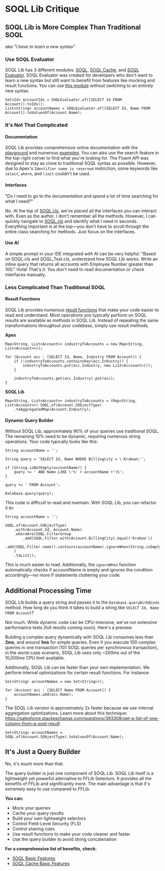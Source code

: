 # SOQL Lib Critique

## SOQL Lib is More Complex Than Traditional SOQL
_aka "I have to learn a new syntax"_

### Use SOQL Evaluator

SOQL Lib has 3 different modules: [SOQL](../../docs/soql/getting-started.md/), [SOQL Cache](../../docs/cache/getting-started.md), and [SOQL Evaluator](../../docs/evaluator/getting-started.md). SOQL Evaluator was created for developers who don't want to learn a new syntax but still want to benefit from features like mocking and result functions. You can use [this module](https://github.com/beyond-the-cloud-dev/soql-lib/tree/main/force-app/main/default/classes/main/soql-evaluator) without switching to an entirely new syntax.

```apex
Set<Id> accountIds = SOQLEvaluator.of([SELECT Id FROM Account]).toIds();
List<String> accountNames = SOQLEvaluator.of([SELECT Id, Name FROM Account]).toValuesOf(Account.Name);
```

### It's Not That Complicated

#### Documentation

SOQL Lib provides comprehensive online documentation with the [playground](./playground.js) and numerous [examples](../../docs/soql/examples/select.md). You can also use the search feature in the top-right corner to find what you're looking for. The Fluent API was designed to stay as close to traditional SOQL syntax as possible. However, due to Apex's `Identifier name is reserved` restriction, some keywords like `select`, `where`, and `limit` couldn't be used.

#### Interfaces

"Do I need to go to the documentation and spend a lot of time searching for what I need?"

No. At the top of [SOQL.cls](https://github.com/beyond-the-cloud-dev/soql-lib/blob/main/force-app/main/default/classes/main/standard-soql/SOQL.cls), we've placed all the interfaces you can interact with. Even as the author, I don't remember all the methods. However, I can quickly navigate to [SOQL.cls](https://github.com/beyond-the-cloud-dev/soql-lib/blob/main/force-app/main/default/classes/main/standard-soql/SOQL.cls) and identify what I need in seconds. Everything important is at the top—you don't have to scroll through the entire class searching for methods. Just focus on the interfaces.

#### Use AI

A simple prompt in your IDE integrated with AI can be very helpful: "Based on SOQL.cls and SOQL_Test.cls, understand how SOQL Lib works. Write an inline query that returns all accounts with Employee Number greater than 100." Voilà! That's it. You don't need to read documentation or check interfaces manually. 

### Less Complicated Than Traditional SOQL

#### Result Functions

SOQL Lib provides numerous [result functions](../../docs/soql/examples/result.md) that make your code easier to read and understand. Most operations you typically perform on SOQL results are available as methods in SOQL Lib. Instead of repeating the same transformations throughout your codebase, simply use result methods.

**Apex**

```apex
Map<String, List<Account>> industryToAccounts = new Map<String, List<Account>>();

for (Account acc : [SELECT Id, Name, Industry FROM Account]) {
    if (!industryToAccounts.containsKey(acc.Industry)) {
        industryToAccounts.put(acc.Industry, new List<Acccount>());
    }

    industryToAccounts.get(acc.Industry).put(acc);
}
```

**SOQL Lib**

```apex
Map<String, List<Account>> industryToAccounts = (Map<String, List<Account>>) SOQL.of(Account.SObjectType)
    .toAggregatedMap(Account.Industry);
```

#### Dynamic Query Builder

Without SOQL Lib, approximately 90% of your queries use traditional SOQL. The remaining 10% need to be dynamic, requiring numerous string operations. Your code typically looks like this:

```apex
String accountName = '';

String query = 'SELECT Id, Name WHERE BillingCity = \'Krakow\'';

if (String.isNotEmpty(accountName)) {
    query += ' AND Name LIKE \'%' + accountName +'\%';
}

query += ' FROM Account';

Database.query(query);
```

This code is difficult to read and maintain. With SOQL Lib, you can refactor it to:

```apex
String accountName = '';

SOQL.of(Account.SObjectType)
    .with(Account.Id, Account.Name)
    .whereAre(SOQL.FilterGroup
        .add(SOQL.Filter.with(Account.BillingCity).equal('Krakow'))
        .add(SOQL.Filter.name().contains(accountName).ignoreWhen(String.isEmpty(accountName)))
    )
    .toList();
```

This is much easier to read. Additionally, the `ignoreWhen` function automatically checks if accountName is empty and ignores the condition accordingly—no more if statements cluttering your code.

## Additional Processing Time

SOQL Lib builds a query string and passes it to the `Database.queryWithBinds` method. How long do you think it takes to build a string like `SELECT Id, Name FROM Account`?

Not much. While dynamic code can be CPU-intensive, we've run extensive performance tests (full results coming soon). Here's a preview:

Building a complex query dynamically with SOQL Lib consumes less than **2ms**, and around **1ms** for simple queries.
Even if you execute 100 complex queries in one transaction (101 SOQL queries per synchronous transaction), in the worst-case scenario, SOQL Lib uses only ~200ms out of the 10,000ms CPU limit available.

Additionally, SOQL Lib can be faster than your own implementation. We perform internal optimizations for certain result functions. 
For instance:

```apex
Set<String> accountNames = new Set<String>();

for (Account acc : [SELECT Name FROM Account]) {
    accountNames.add(acc.Name);
}
```

The SOQL Lib version is approximately 2x faster because we use internal aggregation optimizations. Learn more about this technique: https://salesforce.stackexchange.com/questions/393308/get-a-list-of-one-column-from-a-soql-result

```apex
Set<String> accountNames = SOQL.of(Account.SObjectType).toValuesOf(Account.Name);
```

## It's Just a Query Builder

No, it's much more than that.

The query builder is just one component of SOQL Lib. SOQL Lib itself is a lightweight yet powerful alternative to FFLib Selectors. It provides all the benefits of FFLib and significantly more. The main advantage is that it's extremely easy to use compared to FFLib.

**You can:**
- Mock your queries
- Cache your query results
- Build your own lightweight selectors
- Control Field-Level Security (FLS)
- Control sharing rules
- Use result functions to make your code cleaner and faster
- Use the query builder to avoid string concatenation

**For a comprehensive list of benefits, check:**
- [SOQL Basic Features](../../docs/soql/basic-features.md)
- [SOQL Cache Basic Features](../../docs/cache/basic-features.md)

